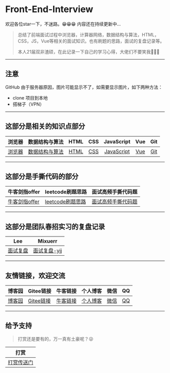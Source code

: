 # Front-End-Interview

欢迎各位star一下，不迷路。😁😁😁  内容还在持续更新中...

> 总结了前端面试过程中浏览器，计算器网络，数据结构与算法，HTML，CSS，JS，Vue等相关的面试知识。也有刷题的思路，面试的复盘记录等。
>
> 本人21届双非渣硕，在此记录一下自己的学习心得，大佬们不要笑我🤣🤣🤣

---

## 注意

GitHub 由于服务器原因，图片可能显示不了，如需要显示图片，如下两种方法：

- clone 项目到本地
- 搭梯子（VPN）

---

## 这部分是相关的知识点部分

|浏览器|数据结构与算法|HTML|CSS|JavaScript|Vue|Git
|:-----:|:-----:|:-----:|:-----:|:-----:|:-----:|:-----:|
|[浏览器](./01.浏览器/浏览器.md)|[数据结构与算法](./02.数据结构与算法/数据结构与算法.md)|[HTML](03.HTML/html.md)|[CSS](./04.CSS/css.md)|[JavaScript](05.JavaScript/js.md)|[Vue](./06.Vue/vue.md)|[Git](./10.git常用指令/git常用指令.md)

---

## 这部分是手撕代码的部分

|牛客剑指offer|leetcode刷题思路|面试高频手撕代码题|
|---|---|---|
|[牛客剑指offer](./07.算法刷题/牛客网%20-%20剑指offer.md)|[leetcode刷题思路](./07.算法刷题/leetcode思路.md)|[面试高频手撕代码题](./08.面试高频手撕代码题/面试高频手撕代码题.md)|

---

## 这部分是团队春招实习的复盘记录

|Lee|Mixuerr|
|:------:|:------:|
|[面试复盘](./09.面试复盘/面试复盘.md)|[面试复盘-yjj](./09.面试复盘/面试复盘-yjj.md)|

---

## 友情链接，欢迎交流

|博客园|Gitee链接|牛客链接|个人博客|微信 |QQ|
|---|---|---|---|---|---|
|[博客园](https://www.cnblogs.com/muzidaitou)|[Gitee链接](https://gitee.com/lee_van)|[牛客链接](https://www.nowcoder.com/profile/549508843)|[个人博客](https://lf2021.github.io/)|[微信](./images/vx.jpg)|[QQ](./images/qq.jpg)|

---

## 给予支持

> 打赏还是要有的，万一真有土豪呢？😜

|打赏|
|:---:|
|[打赏传送门](./images/收款码.png)|

